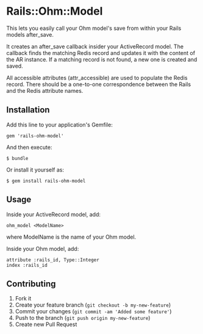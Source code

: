 # Rails::Ohm::Model

This lets you easily call your Ohm model's save from within your Rails models after_save.

It creates an after_save callback insider your ActiveRecord model. The callback finds the matching Redis record and updates it with the content of the AR instance.
If a matching record is not found, a new one is created and saved.

All accessible attributes (attr_accessible) are used to populate the Redis record. There should be a one-to-one correspondence between the Rails and the Redis attribute names.

## Installation

Add this line to your application's Gemfile:

    gem 'rails-ohm-model'

And then execute:

    $ bundle

Or install it yourself as:

    $ gem install rails-ohm-model

## Usage

Inside your ActiveRecord model, add:

    ohm_model <ModelName>

where ModelName is the name of your Ohm model.

Inside your Ohm model, add:

    attribute :rails_id, Type::Integer
    index :rails_id

## Contributing

1. Fork it
2. Create your feature branch (`git checkout -b my-new-feature`)
3. Commit your changes (`git commit -am 'Added some feature'`)
4. Push to the branch (`git push origin my-new-feature`)
5. Create new Pull Request
